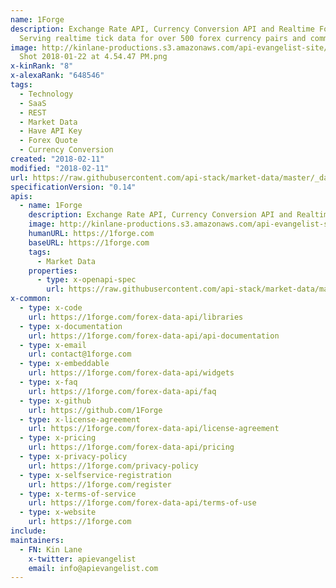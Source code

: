 ```yaml
---
name: 1Forge
description: Exchange Rate API, Currency Conversion API and Realtime Forex Quote API.
  Serving realtime tick data for over 500 forex currency pairs and commodities.
image: http://kinlane-productions.s3.amazonaws.com/api-evangelist-site/company/logos/Screen
  Shot 2018-01-22 at 4.54.47 PM.png
x-kinRank: "8"
x-alexaRank: "648546"
tags:
  - Technology
  - SaaS
  - REST
  - Market Data
  - Have API Key
  - Forex Quote
  - Currency Conversion
created: "2018-02-11"
modified: "2018-02-11"
url: https://raw.githubusercontent.com/api-stack/market-data/master/_data/api-commons/1forge/apis.yaml
specificationVersion: "0.14"
apis:
  - name: 1Forge
    description: Exchange Rate API, Currency Conversion API and Realtime Forex Quote API
    image: http://kinlane-productions.s3.amazonaws.com/api-evangelist-site/company/logos/Screen Shot 2018-01-22 at 4.54.47 PM.png
    humanURL: https://1forge.com
    baseURL: https://1forge.com
    tags:
      - Market Data
    properties:
      - type: x-openapi-spec
        url: https://raw.githubusercontent.com/api-stack/market-data/master/_data/api-commons/1forge/1forge-openapi-spec.yaml
x-common:
  - type: x-code
    url: https://1forge.com/forex-data-api/libraries
  - type: x-documentation
    url: https://1forge.com/forex-data-api/api-documentation
  - type: x-email
    url: contact@1forge.com
  - type: x-embeddable
    url: https://1forge.com/forex-data-api/widgets
  - type: x-faq
    url: https://1forge.com/forex-data-api/faq
  - type: x-github
    url: https://github.com/1Forge
  - type: x-license-agreement
    url: https://1forge.com/forex-data-api/license-agreement
  - type: x-pricing
    url: https://1forge.com/forex-data-api/pricing
  - type: x-privacy-policy
    url: https://1forge.com/privacy-policy
  - type: x-selfservice-registration
    url: https://1forge.com/register
  - type: x-terms-of-service
    url: https://1forge.com/forex-data-api/terms-of-use
  - type: x-website
    url: https://1forge.com
include:
maintainers:
  - FN: Kin Lane
    x-twitter: apievangelist
    email: info@apievangelist.com
---
```

